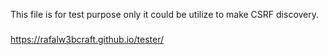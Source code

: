 This file is for test purpose only it could be utilize to make CSRF discovery.
###
https://rafalw3bcraft.github.io/tester/
###
